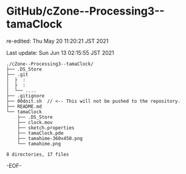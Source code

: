 # GitHub/cZone--Processing3--tamaClock

re-edited: Thu May 20 11:20:21 JST 2021

Last update: Sun Jun 13 02:15:55 JST 2021

    ./cZone--Processing3--tamaClock/
    ├── .DS_Store
    ├── .git
    │  ├  :
    │  ├  :
    │  └── ....
    ├── .gitignore
    ├── 00doit.sh  // <-- This will not be pushed to the repository.
    ├── README.md
    └── tamaClock
        ├── .DS_Store
        ├── clock.mov
        ├── sketch.properties
        ├── tamaClock.pde
        ├── tamahime-360x450.png
        └── tamahime.png
    
    8 directories, 17 files


-EOF-

